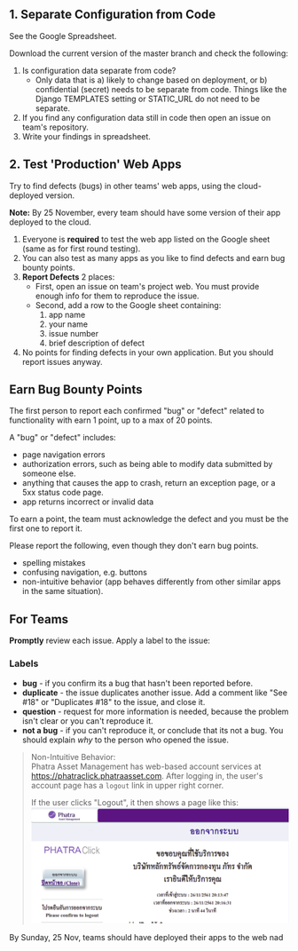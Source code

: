 ## 1. Separate Configuration from Code

See the Google Spreadsheet.

Download the current version of the master branch and check
the following:

1. Is configuration data separate from code?
    * Only data that is a) likely to change based on deployment, or b) confidential (secret) needs to be separate from code.  Things like the Django TEMPLATES setting or STATIC_URL do not need to be separate.
2. If you find any configuration data still in code then open an issue on team's repository.
3. Write your findings in spreadsheet.

## 2. Test 'Production' Web Apps

Try to find defects (bugs) in other teams' web apps,
using the cloud-deployed version.

**Note:** By 25 November, every team should have some version of their app
deployed to the cloud.

1. Everyone is **required** to test the web app
listed on the Google sheet (same as for first round testing).
2. You can also test as many apps as you like to find defects and earn bug bounty points.
3. **Report Defects** 2 places:
    - First, open an issue on team's project web.
      You must provide enough info for them to reproduce the issue.
    - Second, add a row to the Google sheet containing:
        1. app name
        2. your name
        3. issue number
        4. brief description of defect
4. No points for finding defects in your own application.  But you should report issues anyway.

## Earn Bug Bounty Points

The first person to report each confirmed "bug" or "defect" related to functionality with earn 1 point, up to a max of 20 points.

A "bug" or "defect" includes:

* page navigation errors
* authorization errors, such as being able to modify data submitted by someone else.
* anything that causes the app to crash, return an exception page, or a 5xx status code page.
* app returns incorrect or invalid data

To earn a point, the team must acknowledge the defect and you must be the first one to report it.

Please report the following, even though they don't earn bug points.

* spelling mistakes
* confusing navigation, e.g. buttons
* non-intuitive behavior (app behaves differently from other similar apps in the same situation).  

## For Teams

**Promptly** review each issue. Apply a label to the issue:

### Labels

* **bug** - if you confirm its a bug that hasn't been reported before.
* **duplicate** - the issue duplicates another issue. Add a comment like "See #18" or "Duplicates #18" to the issue, and close it.
* **question** - request for more information is needed, because the problem isn't clear or you can't reproduce it.
* **not a bug** - if you can't reproduce it, or conclude that its not a bug. You should explain *why* to the person who opened the issue.

> Non-Intuitive Behavior:    
> Phatra Asset Management has web-based account services at https://phatraclick.phatraasset.com.  After logging in, the user's account page has a `logout` link in upper right corner.
>
> If the user clicks "Logout", it then shows a page like this:
> ![Phatra Logout Screen](/images/PhatraLogoutScreen.png)
>
> 



By Sunday, 25 Nov, teams should have deployed their
apps to the web nad
